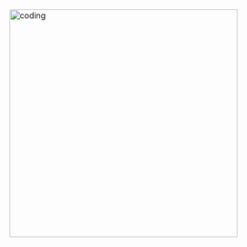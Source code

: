 <img align='center' width='400' alt='coding' src='https://cdn.dribbble.com/users/720825/screenshots/3253310/slim-jim-_dribbble_-_800x600_.gif' />
